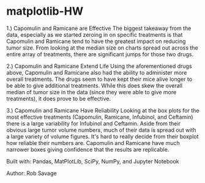 # matplotlib-HW


1.) Capomulin and Ramicane are Effective
The biggest takeaway from the data, especially as we started zeroing in on specific treatments is that
Capomulin and Ramicane tend to have the greatest impact on reducing tumor size. From looking at the median
size on charts spread out across the entire array of treatments, there are significant jumps for those two
drugs.

2.) Capomulin and Ramicane Extend Life
Using the aforementioned drugs above, Capomulin and Ramicane also had the ability to administer more 
overall treatments. The drugs seem to have kept their mice alive longer to be able to give additional 
treatments. While this does skew the overall median of tumor size in the data (since they were able to 
give more treatments), it does prove to be effective. 

3.) Capomulin and Ramicane Have Reliability
Looking at the box plots for the most effective treatments (Capomulin, Ramicane, Infubinol, and Ceftamin)
there is a large variability for Infubinol and Ceftamin. Aside from their obvious large tumor volume 
numbers, much of their data is spread out with a large variety of volume figures. It's hard to really 
decide from their boxplot how reliable their numbers are. Capomulin and Ramicane have much narrower boxes
giving confidence that the results are replicable. 

Built with: Pandas, MatPlotLib, SciPy, NumPy, and Jupyter Notebook

Author: Rob Savage
